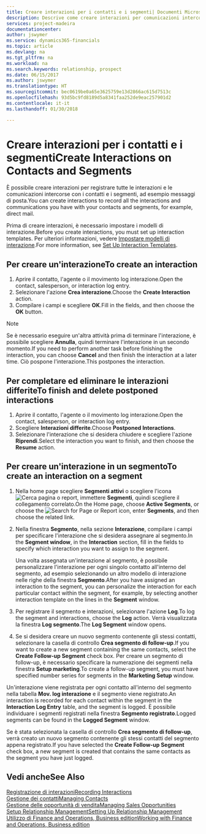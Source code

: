 ```yaml
---
title: Creare interazioni per i contatti e i segmenti| Documenti Microsoft
description: Descrive come creare interazioni per comunicazioni intercorse con i contatti e i segmenti in Finance and Operations, Business edition, ad esempio messaggi di posta diretta.
services: project-madeira
documentationcenter: 
author: jswymer
ms.service: dynamics365-financials
ms.topic: article
ms.devlang: na
ms.tgt_pltfrm: na
ms.workload: na
ms.search.keywords: relationship, prospect
ms.date: 06/15/2017
ms.author: jswymer
ms.translationtype: HT
ms.sourcegitcommit: bec0619be0a65e3625759e13d2866ac615d7513c
ms.openlocfilehash: 93d5bc9fd8189d5a8341faa252de9eac257901d2
ms.contentlocale: it-it
ms.lasthandoff: 01/30/2018

---
```

# <a name="create-interactions-on-contacts-and-segments"></a><span data-ttu-id="44ed4-103">Creare interazioni per i contatti e i segmenti</span><span class="sxs-lookup"><span data-stu-id="44ed4-103">Create Interactions on Contacts and Segments</span></span>
<span data-ttu-id="44ed4-104">È possibile creare interazioni per registrare tutte le interazioni e le comunicazioni intercorse con i contatti e i segmenti, ad esempio messaggi di posta.</span><span class="sxs-lookup"><span data-stu-id="44ed4-104">You can create interactions to record all the interactions and communications you have with your contacts and segments, for example, direct mail.</span></span>

<span data-ttu-id="44ed4-105">Prima di creare interazioni, è necessario impostare i modelli di interazione.</span><span class="sxs-lookup"><span data-stu-id="44ed4-105">Before you create interactions, you must set up interaction templates.</span></span> <span data-ttu-id="44ed4-106">Per ulteriori informazioni, vedere [Impostare modelli di interazione](marketing-interactions.md).</span><span class="sxs-lookup"><span data-stu-id="44ed4-106">For more information, see  [Set Up Interaction Templates](marketing-interactions.md).</span></span>

## <a name="to-create-an-interaction"></a><span data-ttu-id="44ed4-107">Per creare un'interazione</span><span class="sxs-lookup"><span data-stu-id="44ed4-107">To create an interaction</span></span>
1. <span data-ttu-id="44ed4-108">Aprire il contatto, l'agente o il movimento log interazione.</span><span class="sxs-lookup"><span data-stu-id="44ed4-108">Open the contact, salesperson, or interaction log entry.</span></span>
2. <span data-ttu-id="44ed4-109">Selezionare l'azione **Crea interazione**.</span><span class="sxs-lookup"><span data-stu-id="44ed4-109">Choose the **Create Interaction** action.</span></span>
3. <span data-ttu-id="44ed4-110">Compilare i campi e scegliere **OK**.</span><span class="sxs-lookup"><span data-stu-id="44ed4-110">Fill in the fields, and then choose the **OK** button.</span></span>

> [!NOTE]  
>   <span data-ttu-id="44ed4-111">Se è necessario eseguire un'altra attività prima di terminare l'interazione, è possibile scegliere **Annulla**, quindi terminare l'interazione in un secondo momento.</span><span class="sxs-lookup"><span data-stu-id="44ed4-111">If you need to perform another task before finishing the interaction, you can choose **Cancel** and then finish the interaction at a later time.</span></span> <span data-ttu-id="44ed4-112">Ciò pospone l'interazione.</span><span class="sxs-lookup"><span data-stu-id="44ed4-112">This postpones the interaction.</span></span>

## <a name="to-finish-and-delete-postponed-interactions"></a><span data-ttu-id="44ed4-113">Per completare ed eliminare le interazioni differite</span><span class="sxs-lookup"><span data-stu-id="44ed4-113">To finish and delete postponed interactions</span></span>
1. <span data-ttu-id="44ed4-114">Aprire il contatto, l'agente o il movimento log interazione.</span><span class="sxs-lookup"><span data-stu-id="44ed4-114">Open the contact, salesperson, or interaction log entry.</span></span>
2. <span data-ttu-id="44ed4-115">Scegliere **Interazioni differite**.</span><span class="sxs-lookup"><span data-stu-id="44ed4-115">Choose **Postponed Interactions**.</span></span>
3. <span data-ttu-id="44ed4-116">Selezionare l'interazione che si desidera chiudere e scegliere l'azione **Riprendi**.</span><span class="sxs-lookup"><span data-stu-id="44ed4-116">Select the interaction you want to finish, and then choose the **Resume** action.</span></span>

## <a name="to-create-an-interaction-on-a-segment"></a><span data-ttu-id="44ed4-117">Per creare un'interazione in un segmento</span><span class="sxs-lookup"><span data-stu-id="44ed4-117">To create an interaction on a segment</span></span>
1. <span data-ttu-id="44ed4-118">Nella home page scegliere **Segmenti attivi** o scegliere l'icona ![Cerca pagina o report](media/ui-search/search_small.png "icona Cerca pagina o report"), immettere **Segmenti**, quindi scegliere il collegamento correlato.</span><span class="sxs-lookup"><span data-stu-id="44ed4-118">On the Home page, choose **Active Segments**, or choose the ![Search for Page or Report](media/ui-search/search_small.png "Search for Page or Report icon") icon, enter **Segments**, and then choose the related link.</span></span>
2. <span data-ttu-id="44ed4-119">Nella finestra **Segmento**, nella sezione **Interazione**, compilare i campi per specificare l'interazione che si desidera assegnare al segmento.</span><span class="sxs-lookup"><span data-stu-id="44ed4-119">In the **Segment window**, in the **Interaction** section, fill in the fields to specify which interaction you want to assign to the segment.</span></span>

    <span data-ttu-id="44ed4-120">Una volta assegnata un'interazione al segmento, è possibile personalizzare l'interazione per ogni singolo contatto all'interno del segmento, ad esempio selezionando un altro modello di interazione nelle righe della finestra **Segmento**.</span><span class="sxs-lookup"><span data-stu-id="44ed4-120">After you have assigned an interaction to the segment, you can personalize the interaction for each particular contact within the segment, for example, by selecting another interaction template on the lines in the **Segment** window.</span></span>  
3. <span data-ttu-id="44ed4-121">Per registrare il segmento e interazioni, selezionare l'azione **Log**.</span><span class="sxs-lookup"><span data-stu-id="44ed4-121">To log the segment and interactions, choose the **Log** action.</span></span> <span data-ttu-id="44ed4-122">Verrà visualizzata la finestra **Log segmento**.</span><span class="sxs-lookup"><span data-stu-id="44ed4-122">The **Log Segment** window opens.</span></span>
4. <span data-ttu-id="44ed4-123">Se si desidera creare un nuovo segmento contenente gli stessi contatti, selezionare la casella di controllo **Crea segmento di follow-up**.</span><span class="sxs-lookup"><span data-stu-id="44ed4-123">If you want to create a new segment containing the same contacts, select the **Create Follow-up Segment** check box.</span></span> <span data-ttu-id="44ed4-124">Per creare un segmento di follow-up, è necessario specificare la numerazione dei segmenti nella finestra **Setup marketing**.</span><span class="sxs-lookup"><span data-stu-id="44ed4-124">To create a follow-up segment, you must have specified number series for segments in the **Marketing Setup** window.</span></span>

<span data-ttu-id="44ed4-125">Un'interazione viene registrata per ogni contatto all'interno del segmento nella tabella **Mov. log interazione** e il segmento viene registrato.</span><span class="sxs-lookup"><span data-stu-id="44ed4-125">An interaction is recorded for each contact within the segment in the **Interaction Log Entry** table, and the segment is logged.</span></span> <span data-ttu-id="44ed4-126">È possibile individuare i segmenti registrati nella finestra **Segmento registrato**.</span><span class="sxs-lookup"><span data-stu-id="44ed4-126">Logged segments can be found in the **Logged Segment** window.</span></span>

<span data-ttu-id="44ed4-127">Se è stata selezionata la casella di controllo **Crea segmento di follow-up**, verrà creato un nuovo segmento contenente gli stessi contatti del segmento appena registrato.</span><span class="sxs-lookup"><span data-stu-id="44ed4-127">If you have selected the **Create Follow-up Segment** check box, a new segment is created that contains the same contacts as the segment you have just logged.</span></span>

## <a name="see-also"></a><span data-ttu-id="44ed4-128">Vedi anche</span><span class="sxs-lookup"><span data-stu-id="44ed4-128">See Also</span></span>
[<span data-ttu-id="44ed4-129">Registrazione di interazioni</span><span class="sxs-lookup"><span data-stu-id="44ed4-129">Recording Interactions</span></span>](marketing-interactions.md)  
[<span data-ttu-id="44ed4-130">Gestione dei contatti</span><span class="sxs-lookup"><span data-stu-id="44ed4-130">Managing Contacts</span></span>](marketing-contacts.md)  
[<span data-ttu-id="44ed4-131">Gestione delle opportunità di vendita</span><span class="sxs-lookup"><span data-stu-id="44ed4-131">Managing Sales Opportunities</span></span>](marketing-manage-sales-opportunities.md)  
[<span data-ttu-id="44ed4-132">Setup Relationship Management</span><span class="sxs-lookup"><span data-stu-id="44ed4-132">Setting Up Relationship Management</span></span>](marketing-setup-marketing.md)  
[<span data-ttu-id="44ed4-133">Utilizzo di Finance and Operations, Business edition</span><span class="sxs-lookup"><span data-stu-id="44ed4-133">Working with Finance and Operations, Business edition</span></span>](ui-work-product.md)

